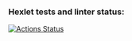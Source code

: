 ### Hexlet tests and linter status:
[![Actions Status](https://github.com/logos722/frontend-project-11/workflows/hexlet-check/badge.svg)](https://github.com/logos722/frontend-project-11/actions)